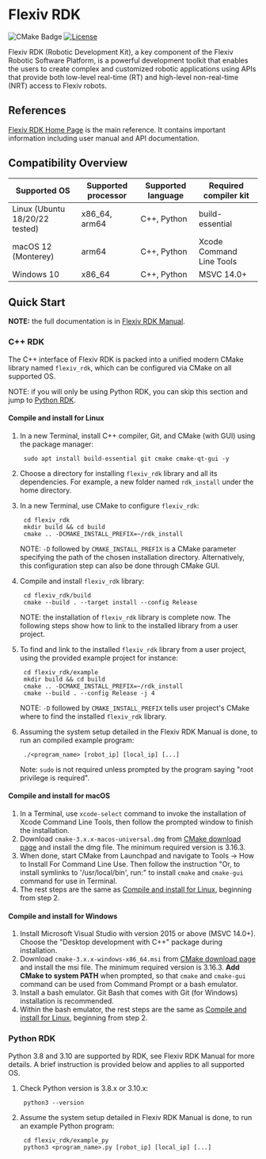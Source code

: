 # Flexiv RDK

![CMake Badge](https://github.com/flexivrobotics/flexiv_rdk/actions/workflows/cmake.yml/badge.svg)
[![License](https://img.shields.io/badge/License-Apache%202.0-blue.svg)](https://www.apache.org/licenses/LICENSE-2.0.html)

Flexiv RDK (Robotic Development Kit), a key component of the Flexiv Robotic Software Platform, is a powerful development toolkit that enables the users to create complex and customized robotic applications using APIs that provide both low-level real-time (RT) and high-level non-real-time (NRT) access to Flexiv robots.

## References

[Flexiv RDK Home Page](https://rdk.flexiv.com/) is the main reference. It contains important information including user manual and API documentation.

## Compatibility Overview

| **Supported OS**               | **Supported processor** | **Supported language** | **Required compiler kit** |
| ------------------------------ | ----------------------- | ---------------------- | ------------------------- |
| Linux (Ubuntu 18/20/22 tested) | x86_64, arm64           | C++, Python            | build-essential           |
| macOS 12 (Monterey)            | arm64                   | C++, Python            | Xcode Command Line Tools  |
| Windows 10                     | x86_64                  | C++, Python            | MSVC 14.0+                |

## Quick Start

**NOTE:** the full documentation is in [Flexiv RDK Manual](https://rdk.flexiv.com/manual/).

### C++ RDK

The C++ interface of Flexiv RDK is packed into a unified modern CMake library named ``flexiv_rdk``, which can be configured via CMake on all supported OS.

NOTE: if you will only be using Python RDK, you can skip this section and jump to [Python RDK](#python-rdk).

#### Compile and install for Linux

1. In a new Terminal, install C++ compiler, Git, and CMake (with GUI) using the package manager:

        sudo apt install build-essential git cmake cmake-qt-gui -y

2. Choose a directory for installing ``flexiv_rdk`` library and all its dependencies. For example, a new folder named ``rdk_install`` under the home directory.
3. In a new Terminal, use CMake to configure ``flexiv_rdk``:

        cd flexiv_rdk
        mkdir build && cd build
        cmake .. -DCMAKE_INSTALL_PREFIX=~/rdk_install

   NOTE: ``-D`` followed by ``CMAKE_INSTALL_PREFIX`` is a CMake parameter specifying the path of the chosen installation directory. Alternatively, this configuration step can also be done through CMake GUI.

4. Compile and install ``flexiv_rdk`` library:

        cd flexiv_rdk/build
        cmake --build . --target install --config Release

   NOTE: the installation of ``flexiv_rdk`` library is complete now. The following steps show how to link to the installed library from a user project.

5. To find and link to the installed ``flexiv_rdk`` library from a user project, using the provided example project for instance:

        cd flexiv_rdk/example
        mkdir build && cd build
        cmake .. -DCMAKE_INSTALL_PREFIX=~/rdk_install
        cmake --build . --config Release -j 4

   NOTE: ``-D`` followed by ``CMAKE_INSTALL_PREFIX`` tells user project's CMake where to find the installed ``flexiv_rdk`` library.

6. Assuming the system setup detailed in the Flexiv RDK Manual is done, to run an compiled example program:

        ./<program_name> [robot_ip] [local_ip] [...]

   Note: ``sudo`` is not required unless prompted by the program saying "root privilege is required".

#### Compile and install for macOS

1. In a Terminal, use ``xcode-select`` command to invoke the installation of Xcode Command Line Tools, then follow the prompted window to finish the installation.
2. Download ``cmake-3.x.x-macos-universal.dmg`` from [CMake download page](https://cmake.org/download/) and install the dmg file. The minimum required version is 3.16.3.
3. When done, start CMake from Launchpad and navigate to Tools -> How to Install For Command Line Use. Then follow the instruction "Or, to install symlinks to '/usr/local/bin', run:" to install ``cmake`` and ``cmake-gui`` command for use in Terminal.
4. The rest steps are the same as [Compile and install for Linux](#compile-and-install-for-linux), beginning from step 2.

#### Compile and install for Windows

1. Install Microsoft Visual Studio with version 2015 or above (MSVC 14.0+). Choose the "Desktop development with C++" package during installation.
2. Download ``cmake-3.x.x-windows-x86_64.msi`` from [CMake download page](https://cmake.org/download/) and install the msi file. The minimum required version is 3.16.3. **Add CMake to system PATH** when prompted, so that ``cmake`` and ``cmake-gui`` command can be used from Command Prompt or a bash emulator.
3. Install a bash emulator. Git Bash that comes with Git (for Windows) installation is recommended.
4. Within the bash emulator, the rest steps are the same as [Compile and install for Linux](#compile-and-install-for-linux), beginning from step 2.

### Python RDK

Python 3.8 and 3.10 are supported by RDK, see Flexiv RDK Manual for more details. A brief instruction is provided below and applies to all supported OS.

1. Check Python version is 3.8.x or 3.10.x:

        python3 --version

2. Assume the system setup detailed in Flexiv RDK Manual is done, to run an example Python program:

        cd flexiv_rdk/example_py
        python3 <program_name>.py [robot_ip] [local_ip] [...]

